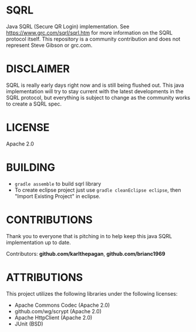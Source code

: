 SQRL
====

Java SQRL (Secure QR Login) implementation. 
See https://www.grc.com/sqrl/sqrl.htm for more information on the SQRL protocol itself. This repository is a community contribution and does not represent Steve Gibson or grc.com.

DISCLAIMER
==========

SQRL is really early days right now and is still being flushed out. This java implementation will try to stay current with the latest developments in the SQRL protocol, but everything is subject to change as the community works to create a SQRL spec.

LICENSE
=======

Apache 2.0

BUILDING
========

+ `gradle assemble` to build sqrl library
+ To create eclipse project just use `gradle cleanEclipse eclipse`, then "Import Existing Project" in eclipse.

CONTRIBUTIONS
==============

Thank you to everyone that is pitching in to help keep this java SQRL implementation up to date.

Contributors: **github.com/karlthepagan**, **github.com/brianc1969**

ATTRIBUTIONS
=============
This project utilizes the following libraries under the following licenses:
+ Apache Commons Codec (Apache 2.0)
+ github.com/wg/scrypt (Apache 2.0)
+ Apache HttpClient (Apache 2.0)
+ JUnit (BSD)
